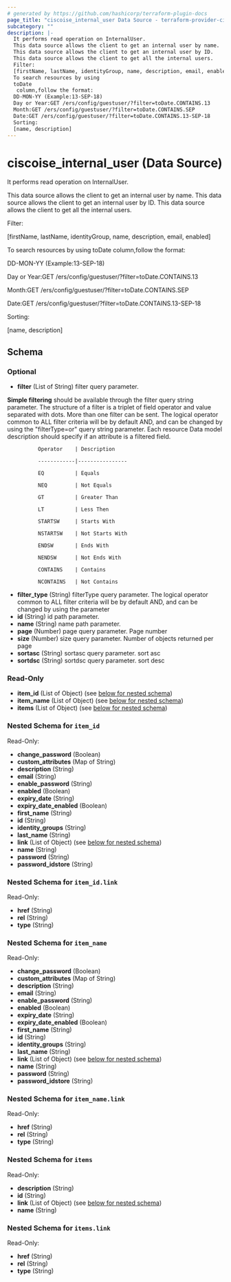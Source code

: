 ```yaml
---
# generated by https://github.com/hashicorp/terraform-plugin-docs
page_title: "ciscoise_internal_user Data Source - terraform-provider-ciscoise"
subcategory: ""
description: |-
  It performs read operation on InternalUser.
  This data source allows the client to get an internal user by name.
  This data source allows the client to get an internal user by ID.
  This data source allows the client to get all the internal users.
  Filter:
  [firstName, lastName, identityGroup, name, description, email, enabled]
  To search resources by using
  toDate
   column,follow the format:
  DD-MON-YY (Example:13-SEP-18)
  Day or Year:GET /ers/config/guestuser/?filter=toDate.CONTAINS.13
  Month:GET /ers/config/guestuser/?filter=toDate.CONTAINS.SEP
  Date:GET /ers/config/guestuser/?filter=toDate.CONTAINS.13-SEP-18
  Sorting:
  [name, description]
---
```


# ciscoise_internal_user (Data Source)

It performs read operation on InternalUser.

This data source allows the client to get an internal user by name.
This data source allows the client to get an internal user by ID.
This data source allows the client to get all the internal users.

Filter:

[firstName, lastName, identityGroup, name, description, email, enabled]

To search resources by using
toDate
 column,follow the format:

DD-MON-YY (Example:13-SEP-18)


Day or Year:GET /ers/config/guestuser/?filter=toDate.CONTAINS.13

Month:GET /ers/config/guestuser/?filter=toDate.CONTAINS.SEP

Date:GET /ers/config/guestuser/?filter=toDate.CONTAINS.13-SEP-18


Sorting:

[name, description]



<!-- schema generated by tfplugindocs -->
## Schema

### Optional

- **filter** (List of String) filter query parameter. 

**Simple filtering** should be available through the filter query string parameter. The structure of a filter is
a triplet of field operator and value separated with dots. More than one filter can be sent. The logical operator
common to ALL filter criteria will be by default AND, and can be changed by using the "filterType=or" query
string parameter. Each resource Data model description should specify if an attribute is a filtered field.



              Operator    | Description 

              ------------|----------------

              EQ          | Equals 

              NEQ         | Not Equals 

              GT          | Greater Than 

              LT          | Less Then 

              STARTSW     | Starts With 

              NSTARTSW    | Not Starts With 

              ENDSW       | Ends With 

              NENDSW      | Not Ends With 

              CONTAINS	  | Contains 

              NCONTAINS	  | Not Contains
- **filter_type** (String) filterType query parameter. The logical operator common to ALL filter criteria will be by default AND, and can be changed by using the parameter
- **id** (String) id path parameter.
- **name** (String) name path parameter.
- **page** (Number) page query parameter. Page number
- **size** (Number) size query parameter. Number of objects returned per page
- **sortasc** (String) sortasc query parameter. sort asc
- **sortdsc** (String) sortdsc query parameter. sort desc

### Read-Only

- **item_id** (List of Object) (see [below for nested schema](#nestedatt--item_id))
- **item_name** (List of Object) (see [below for nested schema](#nestedatt--item_name))
- **items** (List of Object) (see [below for nested schema](#nestedatt--items))

<a id="nestedatt--item_id"></a>
### Nested Schema for `item_id`

Read-Only:

- **change_password** (Boolean)
- **custom_attributes** (Map of String)
- **description** (String)
- **email** (String)
- **enable_password** (String)
- **enabled** (Boolean)
- **expiry_date** (String)
- **expiry_date_enabled** (Boolean)
- **first_name** (String)
- **id** (String)
- **identity_groups** (String)
- **last_name** (String)
- **link** (List of Object) (see [below for nested schema](#nestedobjatt--item_id--link))
- **name** (String)
- **password** (String)
- **password_idstore** (String)

<a id="nestedobjatt--item_id--link"></a>
### Nested Schema for `item_id.link`

Read-Only:

- **href** (String)
- **rel** (String)
- **type** (String)



<a id="nestedatt--item_name"></a>
### Nested Schema for `item_name`

Read-Only:

- **change_password** (Boolean)
- **custom_attributes** (Map of String)
- **description** (String)
- **email** (String)
- **enable_password** (String)
- **enabled** (Boolean)
- **expiry_date** (String)
- **expiry_date_enabled** (Boolean)
- **first_name** (String)
- **id** (String)
- **identity_groups** (String)
- **last_name** (String)
- **link** (List of Object) (see [below for nested schema](#nestedobjatt--item_name--link))
- **name** (String)
- **password** (String)
- **password_idstore** (String)

<a id="nestedobjatt--item_name--link"></a>
### Nested Schema for `item_name.link`

Read-Only:

- **href** (String)
- **rel** (String)
- **type** (String)



<a id="nestedatt--items"></a>
### Nested Schema for `items`

Read-Only:

- **description** (String)
- **id** (String)
- **link** (List of Object) (see [below for nested schema](#nestedobjatt--items--link))
- **name** (String)

<a id="nestedobjatt--items--link"></a>
### Nested Schema for `items.link`

Read-Only:

- **href** (String)
- **rel** (String)
- **type** (String)


